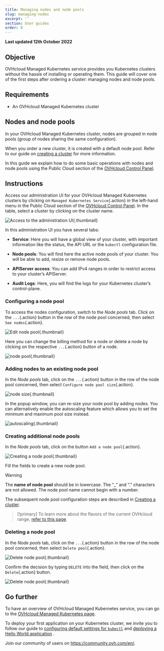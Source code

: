 ```yaml
---
title: Managing nodes and node pools
slug: managing-nodes
excerpt: ''
section: User guides
order: 0
---
```


**Last updated 12th October 2022**

## Objective

OVHcloud Managed Kubernetes service provides you Kubernetes clusters without the hassle of installing or operating them. This guide will cover one of the first steps after ordering a cluster: managing nodes and node pools.

## Requirements

- An OVHcloud Managed Kubernetes cluster

## Nodes and node pools

In your OVHcloud Managed Kubernetes cluster, nodes are grouped in node pools (group of nodes sharing the same configuration).

When you order a new cluster, it is created with a default node pool. Refer to our guide on [creating a cluster](../creating-a-cluster/) for more information.

In this guide we explain how to do some basic operations with nodes and node pools using the Public Cloud section of the [OVHcloud Control Panel](https://www.ovh.com/auth?onsuccess=https%3A%2F%2Fwww.ovh.com%2Fmanager%2Fpublic-cloud&ovhSubsidiary=gb).

## Instructions

Access our administration UI for your OVHcloud Managed Kubernetes clusters by clicking on `Managed Kubernetes Service`{.action} in the left-hand menu in the Public Cloud section of the [OVHcloud Control Panel](https://www.ovh.com/auth?onsuccess=https%3A%2F%2Fwww.ovh.com%2Fmanager%2Fpublic-cloud&ovhSubsidiary=gb). In the table, select a cluster by clicking on the cluster name.

![Access to the administration UI](images/managing_nodes-01.png){.thumbnail}

In this administration UI you have several tabs:

- **Service**: Here you will have a global view of your cluster, with important information like the status, the API URL or the `kubectl` configuration file.

- **Node pools**: You will find here the active node pools of your cluster. You will be able to add, resize or remove node pools.

- **APIServer access**: You can add IPv4 ranges in order to restrict access to your cluster’s APIServer.

- **Audit Logs**: Here, you will find the logs for your Kubernetes cluster’s control-plane.

### Configuring a node pool

To access the nodes configuration, switch to the *Node pools* tab. Click on the `...`{.action} button in the row of the node pool concerned, then select `See nodes`{.action}.

![Edit node pool](images/managing_nodes-02.png){.thumbnail}

Here you can change the billing method for a node or delete a node by clicking on the respective `...`{.action} button of a node.

![node pool](images/managing_nodes-03.png){.thumbnail}

### Adding nodes to an existing node pool

In the *Node pools* tab, click on the `...`{.action} button in the row of the node pool concerned, then select `Configure node pool size`{.action}.

![node size](images/managing_nodes-04.png){.thumbnail}

In the popup window, you can re-size your node pool by adding nodes. You can alternatively enable the autoscaling feature which allows you to set the minimum and maximum pool size instead.

![autoscaling](images/managing_nodes-05.png){.thumbnail}

### Creating additional node pools

In the *Node pools* tab, click on the button `Add a node pool`{.action}.

![Creating a node pool](images/managing_nodes-06.png){.thumbnail}

Fill the fields to create a new node pool.

> [!warning]
> The **name of node pool** should be in lowercase. The “_” and “.” characters are not allowed. The node pool name cannot begin with a number.

The subsequent node pool configuration steps are described in [Creating a cluster](../creating-a-cluster/).

> [!primary]
> To learn more about the flavors of the current OVHcloud range, [refer to this page](https://www.ovhcloud.com/en-ie/public-cloud/prices/).


### Deleting a node pool

In the *Node pools* tab, click on the `...`{.action} button in the row of the node pool concerned, then select `Delete pool`{.action}.

![Delete node pool](images/managing_nodes-07.png){.thumbnail}

Confirm the decision by typing `DELETE` into the field, then click on the `Delete`{.action} button.

![Delete node pool](images/managing_nodes-08.png){.thumbnail}


## Go further

To have an overview of OVHcloud Managed Kubernetes service, you can go to the [OVHcloud Managed Kubernetes page](https://www.ovhcloud.com/en-sg/public-cloud/kubernetes/).

To deploy your first application on your Kubernetes cluster, we invite you to follow our guide to [configuring default settings for `kubectl`](../configuring-kubectl/) and [deploying a Hello World application](../deploying-hello-world/) .

Join our community of users on <https://community.ovh.com/en/>.
